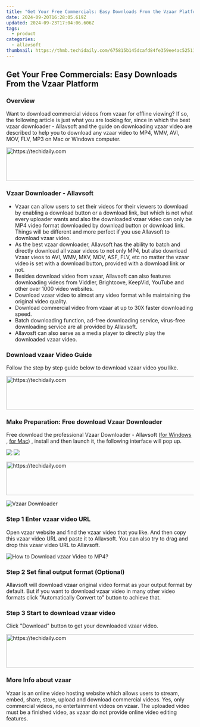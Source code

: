 ```yaml
---
title: "Get Your Free Commercials: Easy Downloads From the Vzaar Platform"
date: 2024-09-20T16:28:05.619Z
updated: 2024-09-23T17:04:06.606Z
tags:
  - product
categories:
  - allavsoft
thumbnail: https://thmb.techidaily.com/675815b145dcafd84fe359ee4ac52511e6c57ba8907f6c40cdafb2c11a8f5a83.jpg
---
```


## Get Your Free Commercials: Easy Downloads From the Vzaar Platform

### Overview

Want to download commercial videos from vzaar for offline viewing? If so, the following article is just what you are looking for, since in which the best vzaar downloader - Allavsoft and the guide on downloading vzaar video are described to help you to download any vzaar video to MP4, WMV, AVI, MOV, FLV, MP3 on Mac or Windows computer.

<!-- affiliate ads begin -->
<a href="https://appsumo.8odi.net/c/5597632/2094479/7443" target="_top" id="2094479">
  <img src="//a.impactradius-go.com/display-ad/7443-2094479" border="0" alt="https://techidaily.com" width="728" height="90"/>
</a>
<img height="0" width="0" src="https://appsumo.8odi.net/i/5597632/2094479/7443" style="position:absolute;visibility:hidden;" border="0" />
<!-- affiliate ads end -->

### Vzaar Downloader - Allavsoft

* Vzaar can allow users to set their videos for their viewers to download by enabling a download button or a download link, but which is not what every uploader wants and also the downloaded vzaar video can only be MP4 video format downloaded by download button or download link. Things will be different and more perfect if you use Allavsoft to download vzaar video.
* As the best vzaar downloader, Allavsoft has the ability to batch and directly download all vzaar videos to not only MP4, but also download Vzaar vieos to AVI, WMV, MKV, MOV, ASF, FLV, etc no matter the vzaar video is set with a download button, provided with a download link or not.
* Besides download video from vzaar, Allavsoft can also features downloading videos from Viddler, Brightcove, KeepVid, YouTube and other over 1000 video websites.
* Download vzaar video to almost any video format while maintaining the original video quality.
* Download commercial video from vzaar at up to 30X faster downloading speed.
* Batch downloading function, ad-free downloading service, virus-free downloading service are all provided by Allavsoft.
* Allavosft can also serve as a media player to directly play the downloaded vzaar video.

### Download vzaar Video Guide

Follow the step by step guide below to download vzaar video you like.

<!-- affiliate ads begin -->
<a href="https://appsumo.8odi.net/c/5597632/2075471/7443" target="_top" id="2075471">
  <img src="//a.impactradius-go.com/display-ad/7443-2075471" border="0" alt="https://techidaily.com" width="728" height="90"/>
</a>
<img height="0" width="0" src="https://appsumo.8odi.net/i/5597632/2075471/7443" style="position:absolute;visibility:hidden;" border="0" />
<!-- affiliate ads end -->

### Make Preparation: Free download Vzaar Downloader

Free download the professional Vzaar Downloader - Allavsoft ([for Windows](https://tools.techidaily.com/allavsoft/products/) , [for Mac](https://tools.techidaily.com/allavsoft/products/)) , install and then launch it, the following interface will pop up.

[![](https://www.allavsoft.com/how-to/../images/how-to/free-download-win.jpg)](https://tools.techidaily.com/allavsoft/products/) [![](https://www.allavsoft.com/how-to/../images/how-to/free-download-mac.jpg)](https://tools.techidaily.com/allavsoft/products/)

<!-- affiliate ads begin -->
<a href="https://arkmc.pxf.io/c/5597632/352557/5172" target="_top" id="352557">
  <img src="//a.impactradius-go.com/display-ad/5172-352557" border="0" alt="https://techidaily.com" width="720" height="90"/>
</a>
<img height="0" width="0" src="https://arkmc.pxf.io/i/5597632/352557/5172" style="position:absolute;visibility:hidden;" border="0" />
<!-- affiliate ads end -->

![Vzaar Downloader](https://www.allavsoft.com/how-to/../images/allavsoft/screen-shot-600.jpg)

### Step 1 Enter vzaar video URL

Open vzaar website and find the vzaar video that you like. And then copy this vzaar video URL and paste it to Allavsoft. You can also try to drag and drop this vzaar video URL to Allavsoft.

![How to Download vzaar Video to MP4?](https://www.allavsoft.com/how-to/../images/how-to/download-rtmp-video/download-rtmp-video.jpg)

### Step 2 Set final output format (Optional)

Allavsoft will download vzaar original video format as your output format by default. But if you want to download vzaar video in many other video formats click "Automatically Convert to" button to achieve that.

### Step 3 Start to download vzaar video

Click "Download" button to get your downloaded vzaar video.

<!-- affiliate ads begin -->
<a href="https://appsumo.8odi.net/c/5597632/2094421/7443" target="_top" id="2094421">
  <img src="//a.impactradius-go.com/display-ad/7443-2094421" border="0" alt="https://techidaily.com" width="728" height="90"/>
</a>
<img height="0" width="0" src="https://appsumo.8odi.net/i/5597632/2094421/7443" style="position:absolute;visibility:hidden;" border="0" />
<!-- affiliate ads end -->

### More Info about vzaar

Vzaar is an online video hosting website which allows users to stream, embed, share, store, upload and download commercial videos. Yes, only commercial videos, no entertainment videos on vzaar. The uploaded video must be a finished video, as vzaar do not provide online video editing features.

<ins class="adsbygoogle"
     style="display:block"
     data-ad-format="autorelaxed"
     data-ad-client="ca-pub-7571918770474297"
     data-ad-slot="1223367746"></ins>

<ins class="adsbygoogle"
     style="display:block"
     data-ad-client="ca-pub-7571918770474297"
     data-ad-slot="8358498916"
     data-ad-format="auto"
     data-full-width-responsive="true"></ins>



